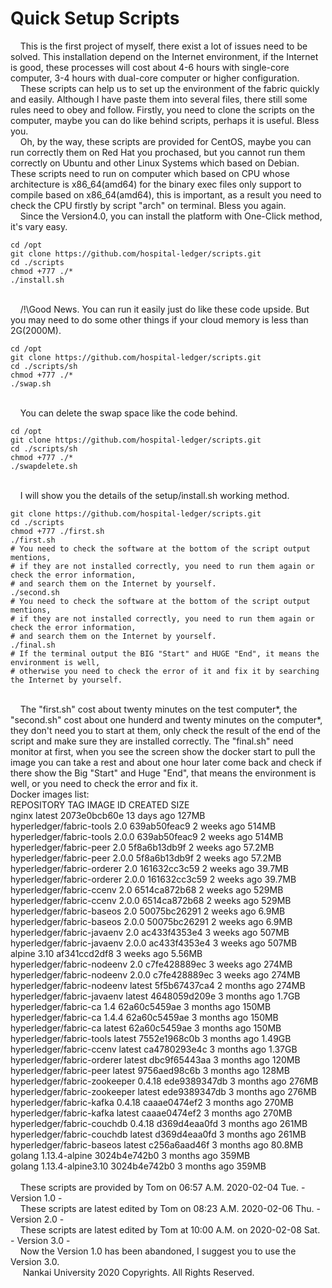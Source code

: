 # Quick Setup Scripts
&nbsp;&nbsp;&nbsp;&nbsp;This is the first project of myself, there exist a lot of issues need to be solved. This installation depend on the Internet environment, if the Internet is good, these processes will cost about 4-6 hours with single-core computer, 3-4 hours with dual-core computer or higher configuration.
</br>
&nbsp;&nbsp;&nbsp;&nbsp;These scripts can help us to set up the environment of the fabric quickly and easily. Although I have paste them into several files, there still some rules need to obey and follow. Firstly, you need to clone the scripts on the computer, maybe you can do like behind scripts, perhaps it is useful. Bless you. 
</br>
&nbsp;&nbsp;&nbsp;&nbsp;Oh, by the way, these scripts are provided for CentOS, maybe you can run correctly them on Red Hat you prochased, but you cannot run them correctly on Ubuntu and other Linux Systems which based on Debian. These scripts need to run on computer which based on CPU whose architecture is x86_64(amd64) for the binary exec files only support to compile based on x86_64(amd64), this is important, as a result you need to check the CPU firstly by script "arch" on terminal. Bless you again.
</br>
&nbsp;&nbsp;&nbsp;&nbsp;Since the Version4.0, you can install the platform with One-Click method, it's vary easy.
</br>

~~~shell
cd /opt
git clone https://github.com/hospital-ledger/scripts.git
cd ./scripts
chmod +777 ./*
./install.sh
~~~

</br>
&nbsp;&nbsp;&nbsp;&nbsp;/!\Good News. You can run it easily just do like these code upside. But you may need to do some other things if your cloud memory is less than 2G(2000M).
</br>

~~~shell
cd /opt
git clone https://github.com/hospital-ledger/scripts.git
cd ./scripts/sh
chmod +777 ./*
./swap.sh
~~~

</br>
&nbsp;&nbsp;&nbsp;&nbsp;You can delete the swap space like the code behind.
</br>

~~~shell
cd /opt
git clone https://github.com/hospital-ledger/scripts.git
cd ./scripts/sh
chmod +777 ./*
./swapdelete.sh
~~~

</br>
&nbsp;&nbsp;&nbsp;&nbsp;I will show you the details of the setup/install.sh working method.
</br>

~~~shell
git clone https://github.com/hospital-ledger/scripts.git
cd ./scripts
chmod +777 ./first.sh
./first.sh
# You need to check the software at the bottom of the script output mentions, 
# if they are not installed correctly, you need to run them again or check the error information, 
# and search them on the Internet by yourself.
./second.sh
# You need to check the software at the bottom of the script output mentions, 
# if they are not installed correctly, you need to run them again or check the error information, 
# and search them on the Internet by yourself.
./final.sh
# If the terminal output the BIG "Start" and HUGE "End", it means the environment is well, 
# otherwise you need to check the error of it and fix it by searching the Internet by yourself.
~~~

</br>
&nbsp;&nbsp;&nbsp;&nbsp;The "first.sh" cost about twenty minutes on the test computer*, the "second.sh" cost about one hunderd and twenty minutes on the computer*, they don't need you to start at them, only check the result of the end of the script and make sure they are installed correctly. The "final.sh" need monitor at first, when you see the screen show the docker start to pull the image you can take a rest and about one hour later come back and check if there show the Big "Start" and Huge "End", that means the environment is well, or you need to check the error and fix it.
</br>
Docker images list:
</br>
REPOSITORY                     TAG                 IMAGE ID            CREATED             SIZE</br>
nginx                          latest              2073e0bcb60e        13 days ago         127MB</br>
hyperledger/fabric-tools       2.0                 639ab50feac9        2 weeks ago         514MB</br>
hyperledger/fabric-tools       2.0.0               639ab50feac9        2 weeks ago         514MB</br>
hyperledger/fabric-peer        2.0                 5f8a6b13db9f        2 weeks ago         57.2MB</br>
hyperledger/fabric-peer        2.0.0               5f8a6b13db9f        2 weeks ago         57.2MB</br>
hyperledger/fabric-orderer     2.0                 161632cc3c59        2 weeks ago         39.7MB</br>
hyperledger/fabric-orderer     2.0.0               161632cc3c59        2 weeks ago         39.7MB</br>
hyperledger/fabric-ccenv       2.0                 6514ca872b68        2 weeks ago         529MB</br>
hyperledger/fabric-ccenv       2.0.0               6514ca872b68        2 weeks ago         529MB</br>
hyperledger/fabric-baseos      2.0                 50075bc26291        2 weeks ago         6.9MB</br>
hyperledger/fabric-baseos      2.0.0               50075bc26291        2 weeks ago         6.9MB</br>
hyperledger/fabric-javaenv     2.0                 ac433f4353e4        3 weeks ago         507MB</br>
hyperledger/fabric-javaenv     2.0.0               ac433f4353e4        3 weeks ago         507MB</br>
alpine                         3.10                af341ccd2df8        3 weeks ago         5.56MB</br>
hyperledger/fabric-nodeenv     2.0                 c7fe428889ec        3 weeks ago         274MB</br>
hyperledger/fabric-nodeenv     2.0.0               c7fe428889ec        3 weeks ago         274MB</br>
hyperledger/fabric-nodeenv     latest              5f5b67437ca4        2 months ago        274MB</br>
hyperledger/fabric-javaenv     latest              4648059d209e        3 months ago        1.7GB</br>
hyperledger/fabric-ca          1.4                 62a60c5459ae        3 months ago        150MB</br>
hyperledger/fabric-ca          1.4.4               62a60c5459ae        3 months ago        150MB</br>
hyperledger/fabric-ca          latest              62a60c5459ae        3 months ago        150MB</br>
hyperledger/fabric-tools       latest              7552e1968c0b        3 months ago        1.49GB</br>
hyperledger/fabric-ccenv       latest              ca4780293e4c        3 months ago        1.37GB</br>
hyperledger/fabric-orderer     latest              dbc9f65443aa        3 months ago        120MB</br>
hyperledger/fabric-peer        latest              9756aed98c6b        3 months ago        128MB</br>
hyperledger/fabric-zookeeper   0.4.18              ede9389347db        3 months ago        276MB</br>
hyperledger/fabric-zookeeper   latest              ede9389347db        3 months ago        276MB</br>
hyperledger/fabric-kafka       0.4.18              caaae0474ef2        3 months ago        270MB</br>
hyperledger/fabric-kafka       latest              caaae0474ef2        3 months ago        270MB</br>
hyperledger/fabric-couchdb     0.4.18              d369d4eaa0fd        3 months ago        261MB</br>
hyperledger/fabric-couchdb     latest              d369d4eaa0fd        3 months ago        261MB</br>
hyperledger/fabric-baseos      latest              c256a6aad46f        3 months ago        80.8MB</br>
golang                         1.13.4-alpine       3024b4e742b0        3 months ago        359MB</br>
golang                         1.13.4-alpine3.10   3024b4e742b0        3 months ago        359MB</br>
</br>
&nbsp;&nbsp;&nbsp;&nbsp;These scripts are provided by Tom on 06:57 A.M. 2020-02-04 Tue. - Version 1.0 -
</br>
&nbsp;&nbsp;&nbsp;&nbsp;These scripts are latest edited by Tom on 08:23 A.M. 2020-02-06 Thu. - Version 2.0 -
</br>
&nbsp;&nbsp;&nbsp;&nbsp;These scripts are latest edited by Tom at 10:00 A.M. on 2020-02-08 Sat. - Version 3.0 -

</br>
&nbsp;&nbsp;&nbsp;&nbsp;Now the Version 1.0 has been abandoned, I suggest you to use the Version 3.0.
</br>
&nbsp;&nbsp;&nbsp;&nbsp;  Nankai University 2020 Copyrights.  All Rights Reserved.
